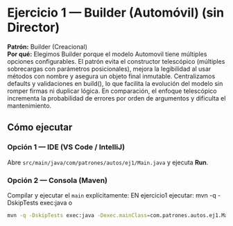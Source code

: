 # Ejercicio 1 — Builder (Automóvil) **(sin Director)**

**Patrón:** Builder (Creacional)  
**Por qué:** Elegimos Builder porque el modelo Automovil tiene múltiples opciones configurables. El patrón evita el constructor telescópico (múltiples sobrecargas con parámetros posicionales), mejora la legibilidad al usar métodos con nombre y asegura un objeto final inmutable. Centralizamos defaults y validaciones en build(), lo que facilita la evolución del modelo sin romper firmas ni duplicar lógica. En comparación, el enfoque telescópico incrementa la probabilidad de errores por orden de argumentos y dificulta el mantenimiento.

## Cómo ejecutar

### Opción 1 — IDE (VS Code / IntelliJ)
Abre `src/main/java/com/patrones/autos/ej1/Main.java` y ejecuta **Run**.

### Opción 2 — Consola (Maven)
Compilar y ejecutar el `main` explícitamente:
EN ejercicio1 ejecutar:
mvn -q -DskipTests exec:java o
```bash
mvn -q -DskipTests exec:java -Dexec.mainClass=com.patrones.autos.ej1.Main
 